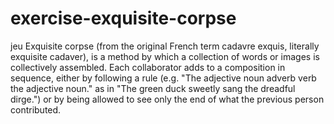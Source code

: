 # exercise-exquisite-corpse
jeu
Exquisite corpse (from the original French term cadavre exquis, literally exquisite cadaver), is a method by which a collection of words or images is collectively assembled. Each collaborator adds to a composition in sequence, either by following a rule (e.g. "The adjective noun adverb verb the adjective noun." as in "The green duck sweetly sang the dreadful dirge.") or by being allowed to see only the end of what the previous person contributed.
